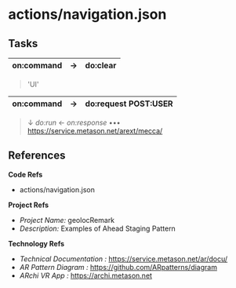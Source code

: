 # actions/navigation.json



## Tasks 

 | on:command |  &rarr; | do:clear |
 |---|---|---|
> 'UI'
 
 | on:command |  &rarr;  | do:request POST:USER |
 |---|---|---|
> &darr; _do:run_ &larr; _on:response_ ••• https://service.metason.net/arext/mecca/ 
 


## References 

__Code Refs__

- actions/navigation.json

__Project Refs__

- _Project Name:_ geolocRemark
- _Description:_ Examples of Ahead Staging Pattern

__Technology Refs__

- _Technical Documentation :_ https://service.metason.net/ar/docu/
- _AR Pattern Diagram :_ https://github.com/ARpatterns/diagram
- _ARchi VR App :_ https://archi.metason.net
